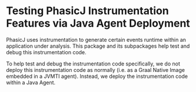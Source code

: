 # Testing PhasicJ Instrumentation Features via Java Agent Deployment

PhasicJ uses instrumentation to generate certain events runtime within an
application under analysis. This package and its subpackages help test and
debug this instrumentation code.

To help test and debug the instrumentation code specifically, we do not
deploy this instrumentation code as normally (i.e. as a Graal Native Image
embedded in a JVMTI agent). Instead, we deploy the instrumentation code
within a Java Agent.
